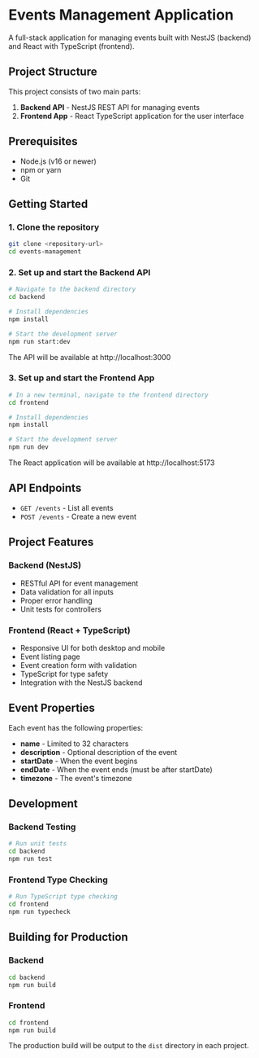 # Events Management Application

A full-stack application for managing events built with NestJS (backend) and React with TypeScript (frontend).

## Project Structure

This project consists of two main parts:

1. **Backend API** - NestJS REST API for managing events
2. **Frontend App** - React TypeScript application for the user interface

## Prerequisites

- Node.js (v16 or newer)
- npm or yarn
- Git

## Getting Started

### 1. Clone the repository

```bash
git clone <repository-url>
cd events-management
```

### 2. Set up and start the Backend API

```bash
# Navigate to the backend directory
cd backend

# Install dependencies
npm install

# Start the development server
npm run start:dev
```

The API will be available at http://localhost:3000

### 3. Set up and start the Frontend App

```bash
# In a new terminal, navigate to the frontend directory
cd frontend

# Install dependencies
npm install

# Start the development server
npm run dev
```

The React application will be available at http://localhost:5173

## API Endpoints

- `GET /events` - List all events
- `POST /events` - Create a new event

## Project Features

### Backend (NestJS)

- RESTful API for event management
- Data validation for all inputs
- Proper error handling
- Unit tests for controllers

### Frontend (React + TypeScript)

- Responsive UI for both desktop and mobile
- Event listing page
- Event creation form with validation
- TypeScript for type safety
- Integration with the NestJS backend

## Event Properties

Each event has the following properties:

- **name** - Limited to 32 characters
- **description** - Optional description of the event
- **startDate** - When the event begins
- **endDate** - When the event ends (must be after startDate)
- **timezone** - The event's timezone

## Development

### Backend Testing

```bash
# Run unit tests
cd backend
npm run test
```

### Frontend Type Checking

```bash
# Run TypeScript type checking
cd frontend
npm run typecheck
```

## Building for Production

### Backend

```bash
cd backend
npm run build
```

### Frontend

```bash
cd frontend
npm run build
```

The production build will be output to the `dist` directory in each project.
